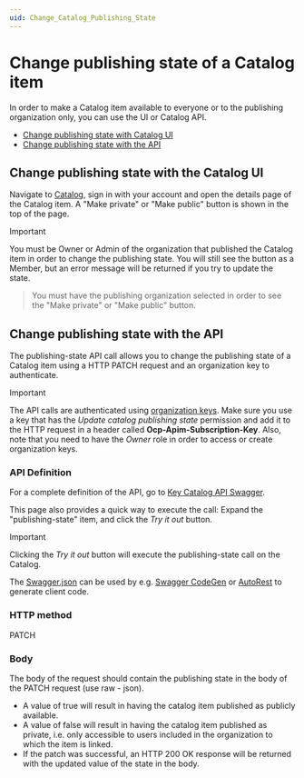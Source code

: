 ```yaml
---
uid: Change_Catalog_Publishing_State
---
```


# Change publishing state of a Catalog item

In order to make a Catalog item available to everyone or to the publishing organization only, you can use the UI or Catalog API.
- [Change publishing state with Catalog UI](#change-publishing-state-with-the-catalog-ui)
- [Change publishing state with the API](#change-publishing-state-with-the-api)

## Change publishing state with the Catalog UI

Navigate to [Catalog](https://catalog.dataminer.services/), sign in with your account and open the details page of the Catalog item.
A "Make private" or "Make public" button is shown in the top of the page.

> [!IMPORTANT]
> You must be Owner or Admin of the organization that published the Catalog item in order to change the publishing state. You will still see the button as a Member, but an error message will be returned if you try to update the state.

> You must have the publishing organization selected in order to see the "Make private" or "Make public" button.

## Change publishing state with the API

The publishing-state API call allows you to change the publishing state of a Catalog item using a HTTP PATCH request and an organization key to authenticate.

> [!IMPORTANT]
> The API calls are authenticated using [organization keys](xref:Managing_DCP_keys#organization-keys). Make sure you use a key that has the *Update catalog publishing state* permission and add it to the HTTP request in a header called **Ocp-Apim-Subscription-Key**. Also, note that you need to have the *Owner* role in order to access or create organization keys.

### API Definition

For a complete definition of the API, go to [Key Catalog API Swagger](https://catalogapi-prod.cca-prod.aks.westeurope.dataminer.services/swagger/index.html?urls.primaryName=Key+Catalog+API+v2.0).

This page also provides a quick way to execute the call: Expand the "publishing-state" item, and click the *Try it out* button.

> [!IMPORTANT]
> Clicking the *Try it out* button will execute the publishing-state call on the Catalog.

The [Swagger.json](https://catalogapi-prod.cca-prod.aks.westeurope.dataminer.services/swagger/key-catalog_2.0/swagger.json) can be used by e.g. [Swagger CodeGen](https://swagger.io/docs/open-source-tools/swagger-codegen/) or [AutoRest](https://azure.github.io/autorest/generate/) to generate client code.

### HTTP method

PATCH

### Body

The body of the request should contain the publishing state in the body of the PATCH request (use raw - json).
- A value of true will result in having the catalog item published as publicly available.
- A value of false will result in having the catalog item published as private, i.e. only accessible to users included in the organization to which the item is linked.
- If the patch was successful, an HTTP 200 OK response will be returned with the updated value of the state in the body.